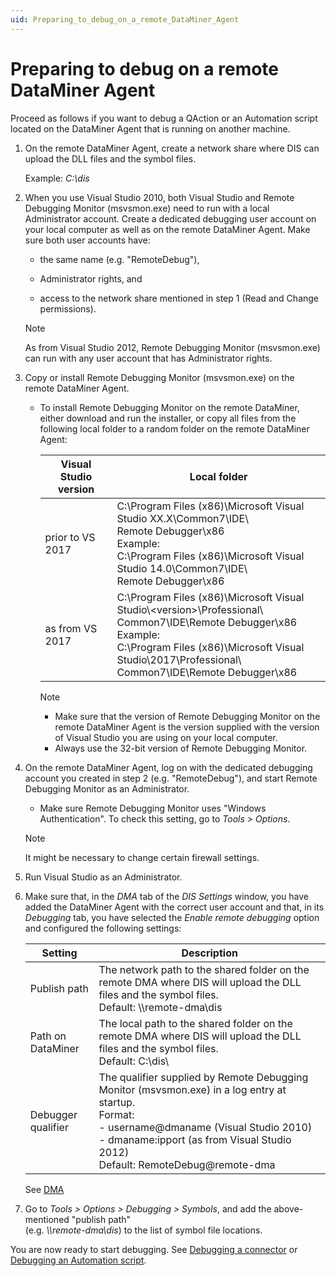```yaml
---
uid: Preparing_to_debug_on_a_remote_DataMiner_Agent
---
```


# Preparing to debug on a remote DataMiner Agent

Proceed as follows if you want to debug a QAction or an Automation script located on the DataMiner Agent that is running on another machine.

1. On the remote DataMiner Agent, create a network share where DIS can upload the DLL files and the symbol files.

   Example: *C:\\dis*

1. When you use Visual Studio 2010, both Visual Studio and Remote Debugging Monitor (msvsmon.exe) need to run with a local Administrator account. Create a dedicated debugging user account on your local computer as well as on the remote DataMiner Agent. Make sure both user accounts have:

   - the same name (e.g. "RemoteDebug"),

   - Administrator rights, and

   - access to the network share mentioned in step 1 (Read and Change permissions).

   > [!NOTE]
   > As from Visual Studio 2012, Remote Debugging Monitor (msvsmon.exe) can run with any user account that has Administrator rights.

1. Copy or install Remote Debugging Monitor (msvsmon.exe) on the remote DataMiner Agent.

   - To install Remote Debugging Monitor on the remote DataMiner, either download and run the installer, or copy all files from the following local folder to a random folder on the remote DataMiner Agent:

     | Visual Studio version | Local folder |
     |-----------------------|--------------|
     | prior to VS 2017 | C:\\Program Files (x86)\\Microsoft Visual Studio XX.X\\Common7\\IDE\\<br>Remote Debugger\\x86<br>Example:<br>C:\\Program Files (x86)\\Microsoft Visual Studio 14.0\\Common7\\IDE\\<br>Remote Debugger\\x86 |
     | as from VS 2017 | C:\\Program Files (x86)\\Microsoft Visual Studio\\\<version>\\Professional\\<br>Common7\\IDE\\Remote Debugger\\x86<br>Example:<br>C:\\Program Files (x86)\\Microsoft Visual Studio\\2017\\Professional\\<br>Common7\\IDE\\Remote Debugger\\x86 |

     > [!NOTE]
     >
     > - Make sure that the version of Remote Debugging Monitor on the remote DataMiner Agent is the version supplied with the version of Visual Studio you are using on your local computer.
     > - Always use the 32-bit version of Remote Debugging Monitor.

1. On the remote DataMiner Agent, log on with the dedicated debugging account you created in step 2 (e.g. "RemoteDebug"), and start Remote Debugging Monitor as an Administrator.

   - Make sure Remote Debugging Monitor uses "Windows Authentication". To check this setting, go to *Tools \> Options*.

   > [!NOTE]
   > It might be necessary to change certain firewall settings.

1. Run Visual Studio as an Administrator.

1. Make sure that, in the *DMA* tab of the *DIS Settings* window, you have added the DataMiner Agent with the correct user account and that, in its *Debugging* tab, you have selected the *Enable remote debugging* option and configured the following settings:

   | Setting | Description |
   |---------|-------------|
   | Publish path | The network path to the shared folder on the remote DMA where DIS will upload the DLL files and the symbol files.<br> Default: \\\\remote-dma\\dis |
   | Path on DataMiner | The local path to the shared folder on the remote DMA where DIS will upload the DLL files and the symbol files.<br> Default: C:\\dis\\ |
   | Debugger qualifier | The qualifier supplied by Remote Debugging Monitor (msvsmon.exe) in a log entry at startup.<br>Format:<br>- username@dmaname (Visual Studio 2010)<br>- dmaname:ipport (as from Visual Studio 2012)<br>Default: RemoteDebug@remote-dma |

   See [DMA](xref:DIS_settings#dma)

1. Go to *Tools \> Options \> Debugging \> Symbols*, and add the above-mentioned "publish path"<br>(e.g. *\\\\remote-dma\\dis*) to the list of symbol file locations.

You are now ready to start debugging. See [Debugging a connector](xref:Debugging_a_connector) or [Debugging an Automation script](xref:Debugging_an_Automation_script).
